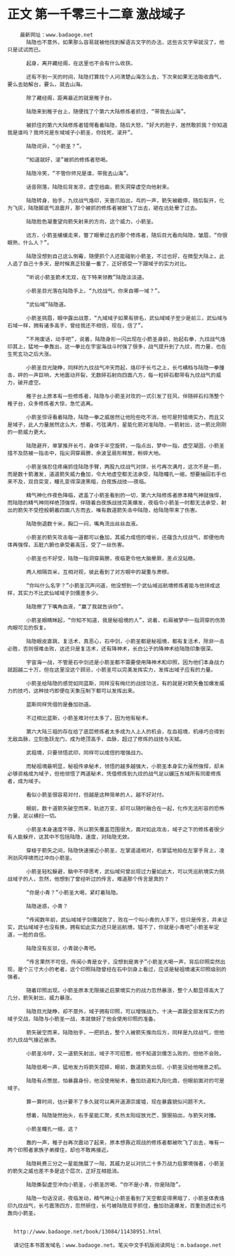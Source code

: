 # 正文 第一千零三十二章 激战域子
        最新网址：www.badaoge.net
          陆隐也不意外，如果那么容易就被他找到解语古文字的办法，这些古文字早就没了，他只是试试而已。
      
          起身，离开藏经阁，在这里也不会有什么收获。
      
          还有不到一天的时间，陆隐打算找个人问清楚山海怎么去，下次来如果无法吸收鼎气，要么去始解台，要么，就去山海。
      
          除了藏经阁，距离最近的就是稚子台。
      
          陆隐来到稚子台上，随便找了个第六大陆修炼者抓住，“带我去山海”。
      
          被抓住的第六大陆修炼者错愕看着陆隐，随后大怒，“好大的胆子，居然敢抓我？你知道我是谁吗？我师兄是东域域子小箭圣，你找死，滚开”。
      
          陆隐诧异，“小箭圣？”。
      
          “知道就好，滚”被抓的修炼者怒喝。
      
          陆隐冷笑，“不管你师兄是谁，带我去山海”。
      
          话音刚落，陆隐后背发凉，虚空扭曲，箭矢洞穿虚空向他射来。
      
          陆隐转身，抬手，九纹战气烙印，天兽爪拍出，乓的一声，箭矢被截停，随后裂开，化为飞灰，陆隐脚底气浪震开，那个被抓的修炼者被掀飞了出去，砸在远处晕了过去。
      
          陆隐脸色凝重望向箭矢射来的方向，这个威力，小箭圣。
      
          远方，小箭圣缓缓走来，瞥了眼晕过去的那个修炼者，随后目光看向陆隐，皱眉，“你很眼熟，什么人？”。
      
          陆隐没想到自己这么倒霉，随便抓个人还能碰到小箭圣，不过也好，在微型大陆上，此人追了自己十多天，是时候真正较量一番了，正好感受一下跟域子的实力对比。
      
          “听说小箭圣箭术无双，在下特来领教”陆隐淡淡道。
      
          小箭圣目光落在陆隐手上，“九纹战气，你来自哪一域？”。
      
          “武仙域”陆隐道。
      
          小箭圣挑眉，眼中露出战意，“九域域子如果有排名，武仙域域子至少是前三，武仙域与石域一样，拥有诸多高手，曾经我还不相信，现在，信了”。
      
          “不用废话，动手吧”，说着，陆隐身形一闪出现在小箭圣身前，抬起右拳，九纹战气烙印其上，猛地一拳轰出，这一拳比在宇宙海战斗时强了很多，战气提升到了九纹，而力量，也在生死玄功之后大涨。
      
          小箭圣目光陡睁，同样的九纹战气冲天而起，烙印于长弓之上，长弓横档与陆隐一拳撞击，砰的一声巨响，大地震动开裂，无数碎石射向四面八方，每一粒碎石都带有九纹战气的威力，破开虚空。
      
          稚子台上原本有一些修炼者，陆隐与小箭圣对攻的一式引发了狂风，伴随碎石扫荡整个稚子台，众多修炼者大惊，急忙逃离。
      
          小箭圣惊讶看着陆隐，陆隐一拳之威居然让他险些吃不消，他可是狩猎境实力，而且又是域子，此人力量居然这么大，想着，弓弦满月，星能化箭对准陆隐，一箭射出，这一箭比刚刚的一箭威力更大。
      
          陆隐避开，单掌推开长弓，身体于半空旋转，一指点出，梦中一指，虚空凝固，小箭圣措不及防被一指击中，指尖洞穿肩膀，余波呈扇形释放，粉碎大地。
      
          小箭圣强忍住疼痛抓住陆隐手臂，两股九纹战气对拼，长弓再次满月，这次不是一箭，而是数十箭激发，道道箭矢威力叠加，令大地虚空都无法承受，陆隐瞳孔一缩，想要抽回右手也来不及，双目突变，瞳孔变得深邃黑暗，白夜族战技——夜临。
      
          精气神化作夜色降临，遮盖了小箭圣看到的一切，第六大陆修炼者原本精气神就强悍，而陆隐的精气神同样绝顶强悍，伴随着白夜族战技完美爆发，夜临令小箭圣一时都无法承受，射出的箭矢不受控般朝着四面八方而去，唯有数道箭矢击中陆隐，给陆隐带来了伤害。
      
          陆隐倒退数十米，胸口一闷，嘴角流出丝丝血液。
      
          小箭圣的箭矢攻击每一道都可以叠加，其威力成倍的增长，还蕴含九纹战气，即便他肉体再强悍，五脏六腑也承受着高压，受了一丝伤害。
      
          小箭圣也不好受，陆隐一指洞穿肩膀，夜临更令他大脑晕厥，差点没站稳。
      
          两人相隔百米，互相对视，彼此看到了对方眼中的凝重与肃穆。
      
          “你叫什么名字？”小箭圣沉声问道，他没想到一个武仙域巡航境修炼者能与他拼成这样，其实力不比武仙域域子剑儒差多少。
      
          陆隐擦了下嘴角血液，“赢了我就告诉你”。
      
          小箭圣眼睛眯起，“你知不知道，我是秘祖境的人”，说着，右肩被梦中一指洞穿的伤势肉眼可见的恢复。
      
          陆隐眼皮直跳，复活术，真恶心，石中剑，小箭圣都是秘祖境，都有复活术，除非一击必胜，否则很难击败，这还只是复活术，还有降神术，长白公子的降神术给陆隐印象很深。
      
          宇宙海一战，不管是石中剑还是小箭圣都不需要使用降神术和印照，因为他们本身战力就超越二十万，但在这里没这个顾忌，小箭圣可以完美发挥实力，发挥出域子应有的力量。
      
          小箭圣给陆隐的感觉如同蓝斯，同样没有绚烂的战技功法，有的就是对箭矢叠加爆发威力的技巧，这种技巧即便在天象压制下都可以发挥出来。
      
          蓝斯同样凭借的是叠加劲道。
      
          不过相比蓝斯，小箭圣难对付太多了，因为他有秘术。
      
          第六大陆三祖的存在给了底层修炼者太多成为人上人的机会，在血祖境，机缘巧合得到无敌血脉，立刻鱼跃龙门，成为绝顶高手，血脉，超过了修炼的战技与天赋。
      
          武祖境，只要领悟武印，同样可以成倍的增强战力。
      
          而秘祖境最明显，秘祖传承秘术，领悟的越多越强大，小箭圣本身实力虽然强悍，却未必够资格成为域子，但他领悟了两道秘术，凭借修炼到九纹的战气足以碾压东域所有同辈修炼者，成为域子。
      
          看似小箭圣很容易对付，但越是这种简单的人，越不好对付。
      
          眼前，数十道箭矢破空而来，轨迹万变，却可以随时融合在一起，化作无法形容的恐怖力量，足以横扫一切。
      
          小箭圣本身速度不够，所以箭矢覆盖范围很大，面对如此攻击，域子之下的修炼者很少有人能躲开，这其中不包括陆隐，速度，对陆隐无效。
      
          穿梭于箭矢之间，陆隐快速接近小箭圣，左掌遥遥相对，右掌猛地拍在左掌手背上，凌冽劲风呼啸而过冲向小箭圣。
      
          小箭圣轻松躲避，脑中不停思考，武仙域何曾出现过力量如此大，可以凭巡航境实力挑战域子的人，忽然，他想到了曾经听过的传言，难道那个传言是真的？
      
          “你是小青？”小箭圣大喝，紧盯着陆隐。
      
          陆隐迷惑，小青？
      
          “传闻数年前，武仙域域子剑儒就败了，败在一个叫小青的人手下，但只是传言，并未证实，武仙域域子也没有换，拥有如此实力还只是巡航境，错不了，你就是小青吧”小箭圣牟定道，一脸的自信。
      
          陆隐没有反驳，小青就小青吧。
      
          “传言果然不可信，传闻小青是女子，没想到是男子”小箭圣大喝一声，背后印照突然出现，是个三寸大小的老者，这个印照陆隐曾经在石中剑身上看过，应该是秘祖境诸天印照级别的强者。
      
          随着印照出现，小箭圣原本无限接近启蒙境实力的战力忽然暴涨，整个人都显得高大了几分，箭矢射出，威力暴涨。
      
          陆隐目光陡睁，却不意外，域子拥有印照，可以增强战力，十决一直跟全部发挥实力的域子交战，陆隐与小箭圣一战，本就做好了他会使用印照的准备。
      
          箭矢破空而来，陆隐抬手，一把抓去，整个人被箭矢推向后方，同样是九纹战气，但他的九纹战气接近崩溃。
      
          小箭圣冷哼，又一道箭矢射出，域子不可招惹，他不知道剑儒怎么败的，但他不会败。
      
          陆隐低喝一声，猛地发力将箭矢捏碎，眼前，数道箭矢出现，小箭圣没给他喘息之机。
      
          陆隐有点憋屈，怕暴露身份，他没使用秘术，叠加劲道和九阳化鼎，但眼前面对的可是域子。
      
          算一算时间，估计要不了多久就可以离开道源宗废墟，现在暴露貌似问题不大。
      
          想着，陆隐陡然抬头，右手星能汇聚，炙热太阳绽放光芒，狠狠拍出，与箭矢对撞。
      
          小箭圣瞳孔一缩，这？
      
          轰的一声，稚子台再次震动了起来，原本想靠近观战的修炼者都被吹飞了出去，唯有一两个印照者家族子弟撑住，却也不敢再接近。
      
          陆隐耗费三分之一星能施展了一阳，其威力足以对抗二十多万战力启蒙境强者，小箭圣的箭矢之威也差不多是这个层次，正好互相抵消。
      
          陆隐撕裂虚空冲向小箭圣，小箭圣厉喝，“你不是小青，你是陆隐”。
      
          陆隐一句话没说，夜临发动，精气神让小箭圣看到了天空都变得黑暗了，小箭圣体表烙印九纹战气，长弓震荡四方，忽然顿住，长弓被陆隐双手抓住，叠加劲道爆发，百重劲透过长弓轰向小箭圣。
      
      
      http://www.badaoge.net/book/13084/11438951.html
      
      请记住本书首发域名：www.badaoge.net。笔尖中文手机版阅读网址：m.badaoge.net